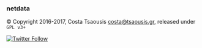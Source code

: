 ### netdata

&copy; Copyright 2016-2017, Costa Tsaousis <costa@tsaousis.gr>, released under `GPL v3+`

[![Twitter Follow](https://img.shields.io/twitter/follow/linuxnetdata.svg?style=social&label=New%20-%20stay%20in%20touch%20-%20follow%20netdata%20on%20twitter)](https://twitter.com/linuxnetdata)